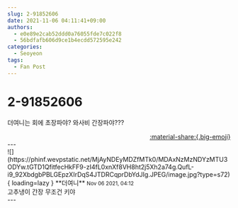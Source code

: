 ```yaml
---
slug: 2-91852606
date: 2021-11-06 04:11:41+09:00
authors:
  - e0e89e2cab52ddd0a76055fde7c022f8
  - 56bdfafb606d9ce1b4ecdd572595e242
categories:
  - Seoyeon
tags:
  - Fan Post
---
```


# 2-91852606

<div class="post-container" markdown="1">
<div class="content-container md-sidebar__scrollwrap" markdown="1">

더여니는 회에 초장파야? 와사비 간장파야???

</div>
</div>

<div style="text-align: right;" markdown="1">
<a href="https://weverse.io/fromis9/fanpost/2-91852606" style="text-align: right;">:material-share:{.big-emoji}</a>
</div>
---

<div class="comments-container md-sidebar__scrollwrap" markdown="1">
<div class="comment" markdown="1">
<div class='id-container' markdown="1">
![](https://phinf.wevpstatic.net/MjAyNDEyMDZfMTk0/MDAxNzMzNDYzMTU3ODYw.tGTD1QfitfecHkFF9-zI4fL0xnXf8VH8ht2j5Xh2a74g.QufL-i9_92XbdgbPBLGEpzXIrDqS4JTDRCqprDbYdJIg.JPEG/image.jpg?type=s72){ loading=lazy }
**<span class="artist">더여니</span>** <small>Nov 06 2021, 04:12</small><br>
</div>
<div class='comment-body' markdown="1">
고추냉이 간장 무조건 키야
</div>
</div>
</div>
---
